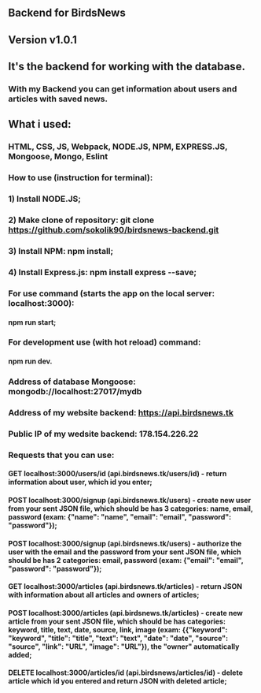 ## Backend for BirdsNews
## Version v1.0.1
## It's the backend for working with the database.
### With my Backend you can get information about users and articles with saved news.
## What i used:
### HTML, CSS, JS, Webpack, NODE.JS, NPM, EXPRESS.JS, Mongoose, Mongo, Eslint
### How to use (instruction for terminal):
### 1) Install NODE.JS;
### 2) Make clone of repository: git clone https://github.com/sokolik90/birdsnews-backend.git
### 3) Install NPM: npm install;
### 4) Install Express.js: npm install express --save;
### For use command (starts the app on the local server: localhost:3000):
#### npm run start;
### For development use (with hot reload) command:
#### npm run dev.
### Address of database Mongoose: mongodb://localhost:27017/mydb
### Address of my website backend: https://api.birdsnews.tk
### Public IP of my wedsite backend: 178.154.226.22
### Requests that you can use:
#### GET localhost:3000/users/id (api.birdsnews.tk/users/id) - return information about user, which id you enter;
#### POST localhost:3000/signup (api.birdsnews.tk/users) - create new user from your sent JSON file, which should be has 3 categories: name, email, password (exam: {"name": "name", "email": "email", "password": "password"});
#### POST localhost:3000/signup (api.birdsnews.tk/users) - authorize the user with the email and the password from your sent JSON file, which should be has 2 categories: email, password (exam: {"email": "email", "password": "password"});
#### GET localhost:3000/articles (api.birdsnews.tk/articles) - return JSON with information about all articles and owners of articles;
#### POST localhost:3000/articles (api.birdsnews.tk/articles) - create new article from your sent JSON file, which should be has categories: keyword, title, text, date, source, link, image (exam: {{"keyword": "keyword", "title": "title", "text": "text", "date": "date", "source": "source", "link": "URL", "image": "URL"}), the "owner" automatically added;
#### DELETE localhost:3000/articles/id (api.birdsnews/articles/id) - delete article which id you entered and return JSON with deleted article;
